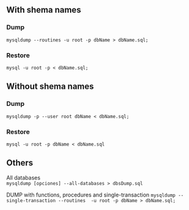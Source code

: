 ## With shema names 
### Dump
`mysqldump --routines -u root -p dbName > dbName.sql;`  

### Restore
`mysql -u root -p < dbName.sql;`


## Without shema names 
### Dump
`mysqldump -p --user root dbName < dbName.sql;`  

### Restore  
`mysql -u root -p dbName < dbName.sql` 



 
## Others
All databases  
`mysqldump [opciones] --all-databases > dbsDump.sql`  

DUMP with functions, procedures and single-transaction
`mysqldump --single-transaction --routines  -u root -p dbName > dbName.sql;`  

